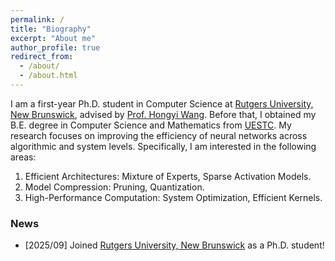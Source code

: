 ```yaml
---
permalink: /
title: "Biography"
excerpt: "About me"
author_profile: true
redirect_from:
  - /about/
  - /about.html
---
```


I am a first-year Ph.D. student in Computer Science at [Rutgers University, New Brunswick](https://www.rutgers.edu/new-brunswick), advised by [Prof. Hongyi Wang](https://hwang595.github.io/). Before that, I obtained my B.E. degree in Computer Science and Mathematics from [UESTC](https://en.uestc.edu.cn/).
My research focuses on improving the efficiency of neural networks across algorithmic and system levels. Specifically, I am interested in the following areas:

1. Efficient Architectures: Mixture of Experts, Sparse Activation Models.
2. Model Compression: Pruning, Quantization.
3. High-Performance Computation: System Optimization, Efficient Kernels.

### News

- [2025/09] Joined [Rutgers University, New Brunswick](https://www.rutgers.edu/new-brunswick) as a Ph.D. student!

[//]: # (## Service)

[//]: # ()

[//]: # (### Reviewer)

[//]: # (- ACL: 2024, 2025)
